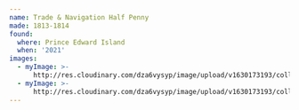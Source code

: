 ```yaml
---
name: Trade & Navigation Half Penny
made: 1813-1814
found:
  where: Prince Edward Island
  when: '2021'
images:
  - myImage: >-
      http://res.cloudinary.com/dza6vysyp/image/upload/v1630173193/collection/coins/trade-navigation-half-penny/4DBA13DA-4D60-4012-92D6-F57ABE1FFE85_1_105_c_adobespark_rfcwcu.png
  - myImage: >-
      http://res.cloudinary.com/dza6vysyp/image/upload/v1630173193/collection/coins/trade-navigation-half-penny/70D3635B-0DEF-4A7E-ABB2-D58A587484FE_1_105_c_adobespark_ui7w1s.png
---
```


